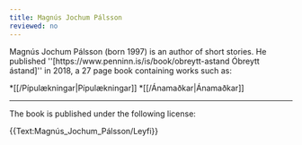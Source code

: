 ```yaml
---
title: Magnús Jochum Pálsson
reviewed: no
---
```

<vocabulary>
</vocabulary>
Magnús Jochum Pálsson (born 1997) is an author of short stories. He published ''[https://www.penninn.is/is/book/obreytt-astand Óbreytt ástand]'' in 2018, a 27 page book containing works such as:

*[[/Pípulækningar|Pípulækningar]]
*[[/Ánamaðkar|Ánamaðkar]]

***

The book is published under the following license:

{{Text:Magnús_Jochum_Pálsson/Leyfi}}


